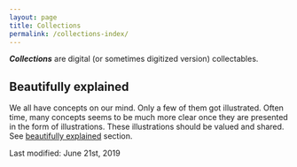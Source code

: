```yaml
---
layout: page
title: Collections
permalink: /collections-index/
---
```


***Collections*** are digital (or sometimes digitized version) collectables. 

## Beautifully explained
We all have concepts on our mind. Only a few of them got illustrated. Often time, many concepts seems to be much more clear once they are presented in the form of illustrations. These illustrations should be valued and shared. See [beautifully explained](/collections/beautifully-explained/) section. 

Last modified: June 21st, 2019